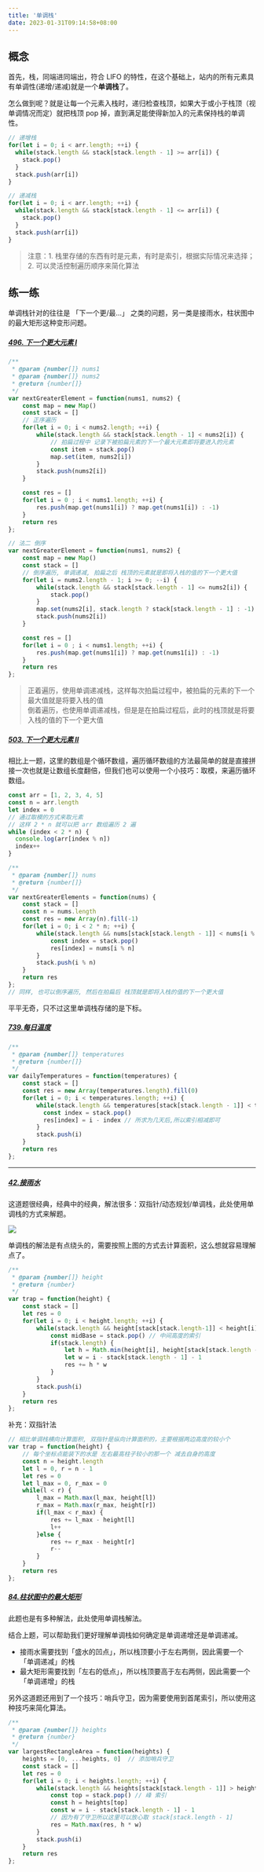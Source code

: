 ```yaml
---
title: '单调栈'
date: 2023-01-31T09:14:58+08:00
---
```


## 概念

首先，栈，同端进同端出，符合 LIFO 的特性，在这个基础上，站内的所有元素具有单调性(递增/递减)就是一个**单调栈**了。

怎么做到呢？就是让每一个元素入栈时，递归检查栈顶，如果大于或小于栈顶（视单调情况而定）就把栈顶 pop 掉，直到满足能使得新加入的元素保持栈的单调性。

```JavaScript
// 递增栈
for(let i = 0; i < arr.length; ++i) {
  while(stack.length && stack[stack.length - 1] >= arr[i]) {
    stack.pop()
  }
  stack.push(arr[i])
}

// 递减栈
for(let i = 0; i < arr.length; ++i) {
  while(stack.length && stack[stack.length - 1] <= arr[i]) {
    stack.pop()
  }
  stack.push(arr[i])
}
```

> 注意：1. 栈里存储的东西有时是元素，有时是索引，根据实际情况来选择；2. 可以灵活控制遍历顺序来简化算法

## 练一练

单调栈针对的往往是 「下一个更/最...」 之类的问题，另一类是接雨水，柱状图中的最大矩形这种变形问题。

##### [496. 下一个更大元素 I](https://leetcode.cn/problems/next-greater-element-i/)

```JavaScript
/**
 * @param {number[]} nums1
 * @param {number[]} nums2
 * @return {number[]}
 */
var nextGreaterElement = function(nums1, nums2) {
    const map = new Map()
    const stack = []
    // 正序遍历
    for(let i = 0; i < nums2.length; ++i) {
        while(stack.length && stack[stack.length - 1] < nums2[i]) {
            // 拍扁过程中 记录下被拍扁元素的下一个最大元素即将要进入的元素
            const item = stack.pop()
            map.set(item, nums2[i])
        }
        stack.push(nums2[i])
    }

    const res = []
    for(let i = 0 ; i < nums1.length; ++i) {
        res.push(map.get(nums1[i]) ? map.get(nums1[i]) : -1)
    }
    return res
};

// 法二 倒序
var nextGreaterElement = function(nums1, nums2) {
    const map = new Map()
    const stack = []
    // 倒序遍历, 单调递减, 拍扁之后 栈顶的元素就是即将入栈的值的下一个更大值
    for(let i = nums2.length - 1; i >= 0; --i) {
        while(stack.length && stack[stack.length - 1] <= nums2[i]) {
            stack.pop()
        }
        map.set(nums2[i], stack.length ? stack[stack.length - 1] : -1)
        stack.push(nums2[i])
    }

    const res = []
    for(let i = 0 ; i < nums1.length; ++i) {
        res.push(map.get(nums1[i]) ? map.get(nums1[i]) : -1)
    }
    return res
};
```

> 正着遍历，使用单调递减栈，这样每次拍扁过程中，被拍扁的元素的下一个最大值就是将要入栈的值  
> 倒着遍历，也使用单调递减栈，但是是在拍扁过程后，此时的栈顶就是将要入栈的值的下一个更大值

##### [503. 下一个更大元素 II](https://leetcode.cn/problems/next-greater-element-ii/)

相比上一题，这里的数组是个循环数组，遍历循环数组的方法最简单的就是直接拼接一次也就是让数组长度翻倍，但我们也可以使用一个小技巧：取模，来遍历循环数组。

```JavaScript
const arr = [1, 2, 3, 4, 5]
const n = arr.length
let index = 0
// 通过取模的方式来取元素
// 这样 2 * n 就可以把 arr 数组遍历 2 遍
while (index < 2 * n) {
  console.log(arr[index % n])
  index++
}
```

```JavaScript
/**
 * @param {number[]} nums
 * @return {number[]}
 */
var nextGreaterElements = function(nums) {
    const stack = []
    const n = nums.length
    const res = new Array(n).fill(-1)
    for(let i = 0; i < 2 * n; ++i) {
        while(stack.length && nums[stack[stack.length - 1]] < nums[i % n]) {
            const index = stack.pop()
            res[index] = nums[i % n]
        }
        stack.push(i % n)
    }
    return res
};
// 同样, 也可以倒序遍历, 然后在拍扁后 栈顶就是即将入栈的值的下一个更大值
```

平平无奇，只不过这里单调栈存储的是下标。

##### [739.每日温度](https://leetcode.cn/problems/daily-temperatures/)

```JavaScript
/**
 * @param {number[]} temperatures
 * @return {number[]}
 */
var dailyTemperatures = function(temperatures) {
    const stack = []
    const res = new Array(temperatures.length).fill(0)
    for(let i = 0; i < temperatures.length; ++i) {
        while(stack.length && temperatures[stack[stack.length - 1]] < temperatures[i]) {
          const index = stack.pop()
          res[index] = i - index // 所求为几天后,所以索引相减即可
        }
        stack.push(i)
    }
    return res
};
```

---

##### [42.接雨水](https://leetcode.cn/problems/trapping-rain-water/)

这道题很经典，经典中的经典，解法很多：双指针/动态规划/单调栈，此处使用单调栈的方式来解题。

![](https://cdn.staticaly.com/gh/yokiizx/picgo@master/img/202301311545709.png)

单调栈的解法是有点绕头的，需要按照上图的方式去计算面积，这么想就容易理解点了。

```JavaScript
/**
 * @param {number[]} height
 * @return {number}
 */
var trap = function(height) {
    const stack = []
    let res = 0
    for(let i = 0; i < height.length; ++i) {
        while(stack.length && height[stack[stack.length-1]] < height[i]) {
            const midBase = stack.pop() // 中间高度的索引
            if(stack.length) {
                let h = Math.min(height[i], height[stack[stack.length - 1]]) - height[midBase]
                let w = i - stack[stack.length - 1] - 1
                res += h * w
            }
        }
        stack.push(i)
    }
    return res
};
```

补充：双指针法

```JavaScript
// 相比单调栈横向计算面积, 双指针是纵向计算面积的，主要根据两边高度的较小个
var trap = function(height) {
    // 每个坐标点能装下的水是 左右最高柱子较小的那一个 减去自身的高度
    const n = height.length
    let l = 0, r = n - 1
    let res = 0
    let l_max = 0, r_max = 0
    while(l < r) {
        l_max = Math.max(l_max, height[l])
        r_max = Math.max(r_max, height[r])
        if(l_max < r_max) {
            res += l_max - height[l]
            l++
        }else {
            res += r_max - height[r]
            r--
        }
    }
    return res
};
```

##### [84.柱状图中的最大矩形](https://leetcode.cn/problems/largest-rectangle-in-histogram/)

此题也是有多种解法，此处使用单调栈解法。

结合上题，可以帮助我们更好理解单调栈如何确定是单调递增还是单调递减。

- 接雨水需要找到「盛水的凹点」，所以栈顶要小于左右两侧，因此需要一个「单调递减」的栈
- 最大矩形需要找到「左右的低点」，所以栈顶要高于左右两侧，因此需要一个「单调递增」的栈

另外这道题还用到了一个技巧：哨兵守卫，因为需要使用到首尾索引，所以使用这种技巧来简化算法。

```JavaScript
/**
 * @param {number[]} heights
 * @return {number}
 */
var largestRectangleArea = function(heights) {
    heights = [0, ...heights, 0]  // 添加哨兵守卫
    const stack = []
    let res = 0
    for(let i = 0; i < heights.length; ++i) {
        while(stack.length && heights[stack[stack.length - 1]] > heights[i]) {
            const top = stack.pop() // 峰 索引
            const h = heights[top]
            const w = i - stack[stack.length - 1] - 1
            // 因为有了守卫所以这里可以放心取 stack[stack.length - 1]
            res = Math.max(res, h * w)
        }
        stack.push(i)
    }
    return res
};
```
